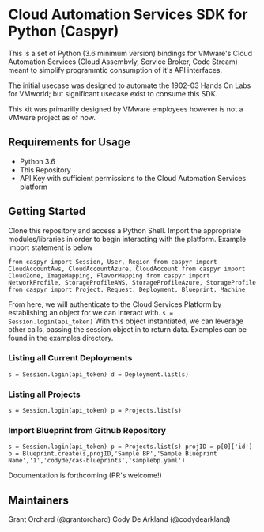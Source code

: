 # Cloud Automation Services SDK for Python (Caspyr)
This is a set of Python (3.6 minimum version) bindings for VMware's Cloud Automation Services (Cloud Assembvly, Service Broker, Code Stream) meant to simplify programmtic consumption of it's API interfaces. 

The initial usecase was designed to automate the 1902-03 Hands On Labs for VMworld; but significant usecase exist to consume this SDK.

This kit was primarilly designed by VMware employees however is not a VMware project as of now. 

## Requirements for Usage 
* Python 3.6 
* This Repository 
* API Key with sufficient permissions to the Cloud Automation Services platform

## Getting Started 

Clone this repository and access a Python Shell. Import the appropriate modules/libraries in order to begin interacting with the platform. Example import statement is below

`
from caspyr import Session, User, Region
from caspyr import CloudAccountAws, CloudAccountAzure, CloudAccount
from caspyr import CloudZone, ImageMapping, FlavorMapping
from caspyr import NetworkProfile, StorageProfileAWS, StorageProfileAzure, StorageProfile
from caspyr import Project, Request, Deployment, Blueprint, Machine
`

From here, we will authenticate to the Cloud Services Platform by establishing an object for we can interact with. 
`
s = Session.login(api_token)
`
With this object instantiated, we can leverage other calls, passing the session object in to return data. Examples can be found in the examples directory. 

### Listing all Current Deployments
`
s = Session.login(api_token)
d = Deployment.list(s)
`
### Listing all Projects
`
s = Session.login(api_token)
p = Projects.list(s)
`
### Import Blueprint from Github Repository 
`
s = Session.login(api_token)
p = Projects.list(s)
projID = p[0]['id']
b = Blueprint.create(s,projID,'Sample BP','Sample Blueprint Name','1','codyde/cas-blueprints','samplebp.yaml')
`

Documentation is forthcoming (PR's welcome!)

## Maintainers 
Grant Orchard (@grantorchard)
Cody De Arkland (@codydearkland)